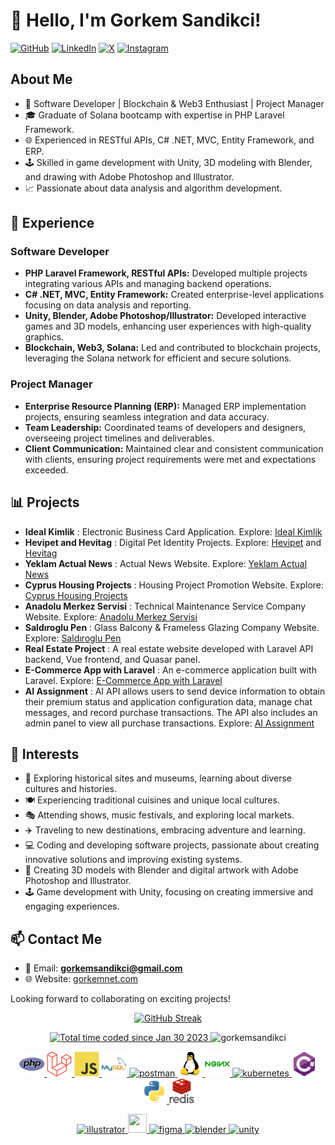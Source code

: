 # 👋 Hello, I'm Gorkem Sandikci!

[![GitHub](https://img.shields.io/badge/GitHub-%23121011.svg?style=for-the-badge&logo=github&logoColor=white)](https://github.com/gorkemsandikci)
[![LinkedIn](https://img.shields.io/badge/LinkedIn-%230077B5.svg?style=for-the-badge&logo=linkedin&logoColor=white)](https://www.linkedin.com/in/gorkemsandikci/)
[![X](https://img.shields.io/badge/Twitter-%231DA1F2.svg?style=for-the-badge&logo=x&logoColor=white)](https://twitter.com/gsandikci)
[![Instagram](https://img.shields.io/badge/Instagram-%23E4405F.svg?style=for-the-badge&logo=instagram&logoColor=white)](https://www.instagram.com/gorkemsandikci/)

## About Me

- 🌟 Software Developer | Blockchain & Web3 Enthusiast | Project Manager
- 🎓 Graduate of Solana bootcamp with expertise in PHP Laravel Framework.
- 🌐 Experienced in RESTful APIs, C# .NET, MVC, Entity Framework, and ERP.
- 🕹️ Skilled in game development with Unity, 3D modeling with Blender, and drawing with Adobe Photoshop and Illustrator.
- 📈 Passionate about data analysis and algorithm development.

## 💼 Experience

### Software Developer
- **PHP Laravel Framework, RESTful APIs:** Developed multiple projects integrating various APIs and managing backend operations.
- **C# .NET, MVC, Entity Framework:** Created enterprise-level applications focusing on data analysis and reporting.
- **Unity, Blender, Adobe Photoshop/Illustrator:** Developed interactive games and 3D models, enhancing user experiences with high-quality graphics.
- **Blockchain, Web3, Solana:** Led and contributed to blockchain projects, leveraging the Solana network for efficient and secure solutions.

### Project Manager
- **Enterprise Resource Planning (ERP):** Managed ERP implementation projects, ensuring seamless integration and data accuracy.
- **Team Leadership:** Coordinated teams of developers and designers, overseeing project timelines and deliverables.
- **Client Communication:** Maintained clear and consistent communication with clients, ensuring project requirements were met and expectations exceeded.

## 📊  Projects

- **Ideal Kimlik** : Electronic Business Card Application. Explore: [Ideal Kimlik](https://idealkimlik.com/)
- **Hevipet and Hevitag** : Digital Pet Identity Projects. Explore: [Hevipet](https://hevipet.com) and [Hevitag](https://hevitag.com)
- **Yeklam Actual News** : Actual News Website. Explore: [Yeklam Actual News](https://yeklam.com/aktuel/)
- **Cyprus Housing Projects** : Housing Project Promotion Website. Explore: [Cyprus Housing Projects](https://kibriskonutprojeleri.com/)
- **Anadolu Merkez Servisi** : Technical Maintenance Service Company Website. Explore: [Anadolu Merkez Servisi](https://anadolumerkezservisi.com/)
- **Saldıroglu Pen** : Glass Balcony & Frameless Glazing Company Website. Explore: [Saldıroglu Pen](http://fethiyedecambalkon.com)
- **Real Estate Project** : A real estate website developed with Laravel API backend, Vue frontend, and Quasar panel.
- **E-Commerce App with Laravel** : An e-commerce application built with Laravel. Explore: [E-Commerce App with Laravel](https://github.com/gorkemsandikci/E-Commerce-App-with-Laravel)
- **AI Assignment** : AI API allows users to send device information to obtain their premium status and application configuration data, manage chat messages, and record purchase transactions. The API also includes an admin panel to view all purchase transactions. Explore: [AI Assignment](https://github.com/gorkemsandikci/AI-Assignment)

## 🌱 Interests

- 🏰 Exploring historical sites and museums, learning about diverse cultures and histories.
- 🍽️ Experiencing traditional cuisines and unique local cultures.
- 🎭 Attending shows, music festivals, and exploring local markets.
- ✈️ Traveling to new destinations, embracing adventure and learning.
- 💻 Coding and developing software projects, passionate about creating innovative solutions and improving existing systems.
- 🎨 Creating 3D models with Blender and digital artwork with Adobe Photoshop and Illustrator.
- 🕹️ Game development with Unity, focusing on creating immersive and engaging experiences.

## 📫 Contact Me

- 📧 Email:  **[gorkemsandikci@gmail.com](mailto:gorkemsandikci@gmail.com)**
- 🌐 Website: [gorkemnet.com](https://gorkemnet.com/)

Looking forward to collaborating on exciting projects!

<!-- Github Stats Start-->
<p align="center">
    <a href="https://git.io/streak-stats">
        <img src="https://streak-stats.demolab.com?user=gorkemsandikci&theme=transparent&card_width=350&exclude_days=Sun%2CSat" alt="GitHub Streak" />
    </a>
</p>
<p align="center">
    <a href="https://wakatime.com/@c3bd9b7f-1fb2-417e-bfeb-145b93967018">
        <img src="https://wakatime.com/badge/user/c3bd9b7f-1fb2-417e-bfeb-145b93967018.svg" alt="Total time coded since Jan 30 2023"/>
    </a>
    <img src="https://komarev.com/ghpvc/?username=gorkemsandikci&label=Profile%20views&color=0e75b6&style=flat" alt="gorkemsandikci"/>
</p>
<!-- Github Stats End-->

<p align="center">
    <a href="https://www.php.net" target="_blank" rel="noreferrer">
        <img src="https://raw.githubusercontent.com/devicons/devicon/master/icons/php/php-original.svg" alt="php" width="40" height="40"/>
    </a>
    <a href="https://laravel.com/" target="_blank" rel="noreferrer">
        <img src="https://raw.githubusercontent.com/devicons/devicon/master/icons/laravel/laravel-original.svg" alt="laravel" width="40" height="40"/>
    </a>
    <a href="https://developer.mozilla.org/en-US/docs/Web/JavaScript" target="_blank" rel="noreferrer">
        <img src="https://raw.githubusercontent.com/devicons/devicon/master/icons/javascript/javascript-original.svg" alt="javascript" width="40" height="40"/>
    </a>
    <a href="https://www.mysql.com/" target="_blank" rel="noreferrer">
        <img src="https://raw.githubusercontent.com/devicons/devicon/master/icons/mysql/mysql-original-wordmark.svg" alt="mysql" width="40" height="40"/>
    </a>
    <a href="https://postman.com" target="_blank" rel="noreferrer">
        <img src="https://www.vectorlogo.zone/logos/getpostman/getpostman-icon.svg" alt="postman" width="40" height="40"/>
    </a>
    <a href="https://www.linux.org/" target="_blank" rel="noreferrer">
        <img src="https://raw.githubusercontent.com/devicons/devicon/master/icons/linux/linux-original.svg" alt="linux" width="40" height="40"/>
    </a>
    <a href="https://www.nginx.com" target="_blank" rel="noreferrer">
        <img src="https://raw.githubusercontent.com/devicons/devicon/master/icons/nginx/nginx-original.svg" alt="nginx" width="40" height="40"/>
    </a>
    <a href="https://kubernetes.io" target="_blank" rel="noreferrer">
        <img src="https://www.vectorlogo.zone/logos/kubernetes/kubernetes-icon.svg" alt="kubernetes" width="40" height="40"/>
    </a>
    <a href="https://www.w3schools.com/cs/" target="_blank" rel="noreferrer">
        <img src="https://raw.githubusercontent.com/devicons/devicon/master/icons/csharp/csharp-original.svg" alt="csharp" width="40" height="40"/>
    </a>
    <a href="https://www.python.org" target="_blank" rel="noreferrer">
        <img src="https://raw.githubusercontent.com/devicons/devicon/master/icons/python/python-original.svg" alt="python" width="40" height="40"/>
    </a> 
    <a href="https://redis.io" target="_blank" rel="noreferrer">
        <img src="https://raw.githubusercontent.com/devicons/devicon/master/icons/redis/redis-original-wordmark.svg" alt="redis" width="40" height="40"/>
    </a>
</p>
<p align="center">
    <a href="https://www.adobe.com/in/products/illustrator.html" target="_blank" rel="noreferrer">
        <img src="https://www.vectorlogo.zone/logos/adobe_illustrator/adobe_illustrator-icon.svg" alt="illustrator" width="30" height="30"/>
    </a>
    <a href="https://www.photoshop.com/en" target="_blank" rel="noreferrer">
        <img src="https://cdn.jsdelivr.net/gh/devicons/devicon@latest/icons/photoshop/photoshop-original.svg" width="30" height="30"/>
    </a>
    <a href="https://www.figma.com/" target="_blank" rel="noreferrer">
        <img src="https://www.vectorlogo.zone/logos/figma/figma-icon.svg" alt="figma" width="30" height="30"/>
    </a> 
    <a href="https://www.blender.org/" target="_blank" rel="noreferrer">
        <img src="https://download.blender.org/branding/community/blender_community_badge_white.svg" alt="blender" width="30" height="30"/>
    </a>
    <a href="https://unity.com/" target="_blank" rel="noreferrer">
        <img src="https://www.vectorlogo.zone/logos/unity3d/unity3d-icon.svg" alt="unity" width="30" height="30"/>
    </a>
</p>
